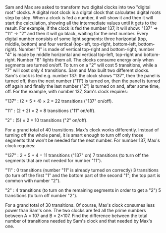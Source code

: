 

Sam and Max are asked to transform two digital clocks into two "digital root" clocks.
A digital root clock is a digital clock that calculates digital roots step by step.
When a clock is fed a number, it will show it and then it will start the calculation, showing all the intermediate values until it gets to the result.
For example, if the clock is fed the number 137, it will show: "137" &#8594; "11" &#8594; "2" and then it will go black, waiting for the next number.
Every digital number consists of some light segments: three horizontal (top, middle, bottom) and four vertical (top-left, top-right, bottom-left, bottom-right).
Number "1" is made of vertical top-right and bottom-right, number "4" is made by middle horizontal and vertical top-left, top-right and bottom-right. Number "8" lights them all.
The clocks consume energy only when segments are turned on/off.
To turn on a "2" will cost 5 transitions, while a "7" will cost only 4 transitions.
Sam and Max built two different clocks.
Sam's clock is fed e.g. number 137: the clock shows "137", then the panel is turned off, then the next number ("11") is turned on, then the panel is turned off again and finally the last number ("2") is turned on and, after some time, off.
For the example, with number 137, Sam's clock requires:

"137"
:
(2 + 5 + 4) &#215; 2 = 22 transitions ("137" on/off).

"11"
:
(2 + 2) &#215; 2 = 8 transitions ("11" on/off).

"2"
:
(5) &#215; 2 = 10 transitions ("2" on/off).

For a grand total of 40 transitions.
Max's clock works differently. Instead of turning off the whole panel, it is smart enough to turn off only those segments that won't be needed for the next number.
For number 137, Max's clock requires:

"137"
:
2 + 5 + 4 = 11 transitions ("137" on)
7 transitions (to turn off the segments that are not needed for number "11").

"11"
:
0 transitions (number "11" is already turned on correctly)
3 transitions (to turn off the first "1" and the bottom part of the second "1"; 
the top part is common with number "2").

"2"
:
4 transitions (to turn on the remaining segments in order to get a "2")
5 transitions (to turn off number "2").

For a grand total of 30 transitions.
Of course, Max's clock consumes less power than Sam's one.
The two clocks are fed all the prime numbers between A = 107 and B = 2&#215;107. 
Find the difference between the total number of transitions needed by Sam's clock and that needed by Max's one.
